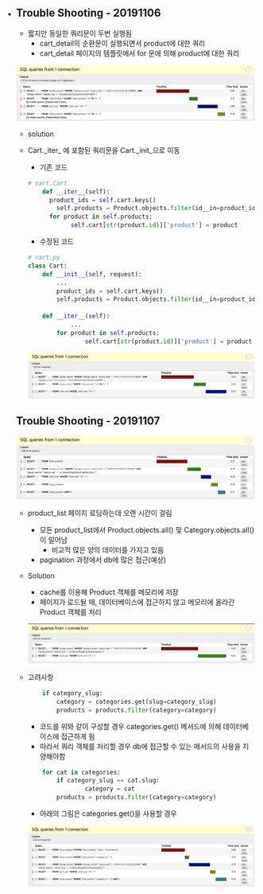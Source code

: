 - ## Trouble Shooting - 20191106

  - 짧지만 동일한 쿼리문이 두번 실행됨 
    - cart_detail의 순환문이 실행되면서 product에 대한 쿼리
    - cart_detail 페이지의 템플릿에서 for 문에 의해 product에 대한 쿼리
  
  ![problem](/README_Folder/image/problem.png)

  - solution
  
  - Cart.\_iter_ 에 포함된 쿼리문을 Cart.\_init_으로 이동
  
    - 기존 코드
  
    ```python
    # cart.Cart
        def __iter__(self):
          product_ids = self.cart.keys()
            self.products = Product.objects.filter(id__in=product_ids)
          for product in self.products:
                self.cart[str(product.id)]['product'] = product
    ```
    
    - 수정된 코드
    
    
    ``` python
    # cart.py
    class Cart:
        def __init__(self, request):
            ...
            product_ids = self.cart.keys()
            self.products = Product.objects.filter(id__in=product_ids)
        
        def __iter__(self):
        		...
      		for product in self.products:
            		self.cart[str(product.id)]['product'] = product
    ```
    
    ![result](/README_Folder/image/result.png)
  
  
  
  ## Trouble Shooting - 20191107
  
  ![image1](/README_Folder/image/trouble1107_1.png)
  
  - product_list 페이지 로딩하는데 오랜 시간이 걸림
  
    - 모든 product_list에서 Product.objects.all() 및 Category.objects.all()이 일어남 
      - 비교적 많은 양의 데이터를 가지고 있음
    - pagination 과정에서 db에 많은 접근(예상)
  
    
  
  - Solution
  
    - cache를 이용해 Product 객체를 메모리에 저장
    - 페이지가 로드될 때, 데이터베이스에 접근하지 않고 메모리에 올라간 Product 객체를 처리
  
    ![image2](/README_Folder/image/trouble1107_2.png)
  
  
  
  - 고려사항
  
    ```python
        if category_slug:
            category = categories.get(slug=category_slug)
            products = products.filter(category=category)
    ```
  
    - 코드를 위와 같이 구성할 경우 categories.get() 메서드에 의해 데이터베이스에 접근하게 됨
    - 따라서 쿼리 객체를 처리할 경우 db에 접근할 수 있는 메서드의 사용을 지양해야함
  
    ```python
        for cat in categories:
          	if category_slug == cat.slug:
            		category = cat
            products = products.filter(category=category)
    ```
  
    - 아래의 그림은 categories.get()을 사용할 경우
  
    ![image3](/README_Folder/image/trouble1107_3.png)

  
